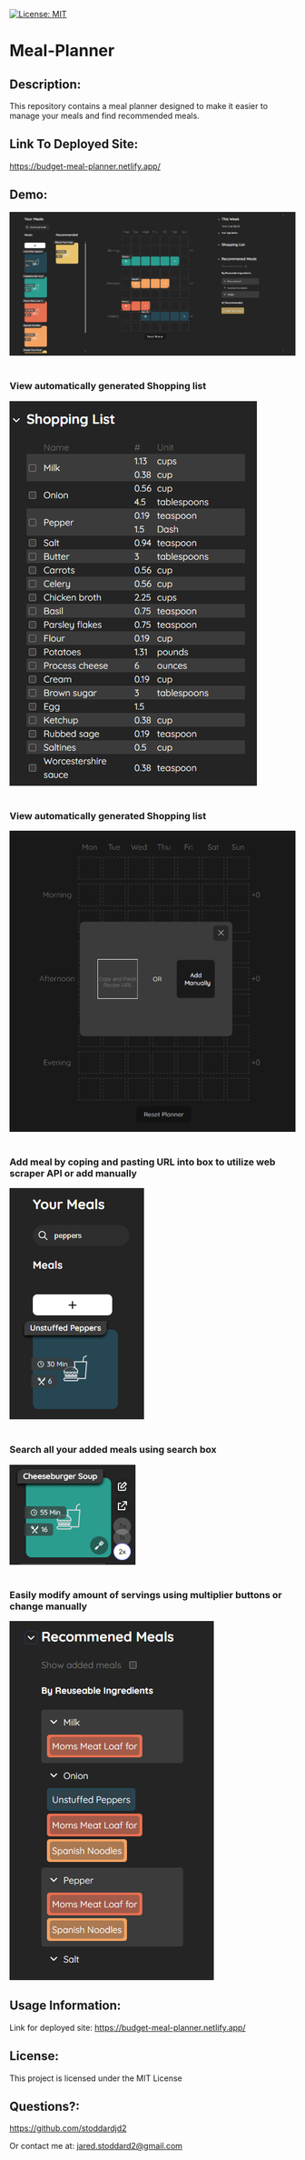 [![License: MIT](https://img.shields.io/badge/License-MIT-yellow.svg)](https://opensource.org/licenses/MIT)

# Meal-Planner

## Description: 
This repository contains a meal planner designed to make it easier to manage your meals and find recommended meals.

## Link To Deployed Site:
https://budget-meal-planner.netlify.app/

## Demo:
![Demo 1](/Demo-Images/Meal-Planner-Demo.png?raw=true)
<br/><br/>

### View automatically generated Shopping list
![Demo 2](/Demo-Images/Meal-Planner-Demo2.png?raw=true)
<br/><br/>

### View automatically generated Shopping list
![Demo 3](/Demo-Images/Meal-Planner-Demo3.png?raw=true)
<br/><br/>

### Add meal by coping and pasting URL into box to utilize web scraper API or add manually
![Demo 4](/Demo-Images/Meal-Planner-Demo4.png?raw=true)
<br/><br/>

### Search all your added meals using search box
![Demo 5](/Demo-Images/Meal-Planner-Demo5.png?raw=true)
<br/><br/>

### Easily modify amount of servings using multiplier buttons or change manually
![Demo 6](/Demo-Images/Meal-Planner-Demo6.png?raw=true)

## Usage Information: 
Link for deployed site:
https://budget-meal-planner.netlify.app/

## License: 
This project is licensed under the MIT License 
## Questions?: 
https://github.com/stoddardjd2

Or contact me at: jared.stoddard2@gmail.com
